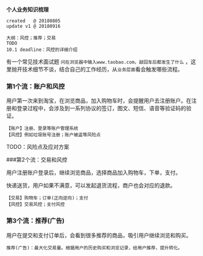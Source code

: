 **个人业务知识梳理**

```
created   @ 20180805
update v1 @ 20180916

大纲：风控；推荐；交易
TODO
10.1 deadline：风控的详细介绍 
```



有一个常见技术面试题 ```问在浏览器中输入www.taobao.com，敲回车后都发生了什么``` ，这里抛开技术细节不谈，结合自己的工作经历，从```业务层面```看会触发哪些流程。

### 第1个流：账户和风控

用户第一次来到淘宝，在浏览商品，加入购物车时，会提醒用户去注册账户。在注册和登录过程中，会涉及到一系列协议的签订，图文、短信、语音等验证码的验证。

```
【账户】注册、登录等账户管理系统
【风控】例如垃圾账号注册；账户被盗等风险点
```

TODO：风险点及应对方案



###第2个流：交易和风控

用户注册账户登录后，继续浏览商品，选择商品加入购物车，下单，支付。

快递送货，用户如果不满意，可以发起退货流程，商户也会对应的退款。

```
【交易】购物车；订单(正向逆向)；支付
【风控】交易风控；支付风控
```



### 第3个流：推荐(广告)

用户在提交和支付订单后，会看到很多推荐的商品，吸引用户继续浏览和购买。

```：
推荐(广告)：最大化交易量。根据用户的历史购买和浏览记录，给用户推荐，提升转化。
```




